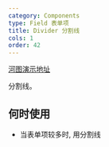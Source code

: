 ```yaml
---
category: Components
type: Field 表单项
title: Divider 分割线
cols: 1
order: 42
---
```


[河图演示地址](http://beike.plus/guiedit?route=%2Fproject%2Fhetu_demo%2Fhetu%2Fdemo%2FDivider)

分割线。

## 何时使用

- 当表单项较多时, 用分割线
